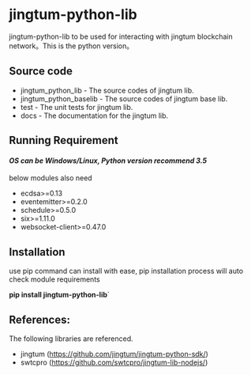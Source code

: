 # jingtum-python-lib
jingtum-python-lib to be used for interacting with jingtum blockchain network。This is the python version。

## Source code  
* jingtum_python_lib - The source codes of jingtum lib.
* jingtum_python_baselib - The source codes of jingtum base lib.
* test - The unit tests for jingtum lib.
* docs - The documentation for the jingtum lib.

## Running Requirement
#### _OS can be Windows/Linux, Python version recommend 3.5_
below modules also need
* ecdsa>=0.13
* eventemitter>=0.2.0
* schedule>=0.5.0
* six>=1.11.0
* websocket-client>=0.47.0

## Installation
use pip command can install with ease, pip installation process will auto check module requirements

**pip install jingtum-python-lib**`

## References:
The following libraries are referenced.
* jingtum (https://github.com/jingtum/jingtum-python-sdk/)
* swtcpro (https://github.com/swtcpro/jingtum-lib-nodejs/)